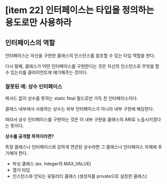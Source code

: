 # [item 22] 인터페이스는 타입을 정의하는 용도로만 사용하라

## 인터페이스의 역할

인터페이스는 자신을 구현한 클래스의 인스턴스를 참조할 수 있는 타입 역할을 한다.

다시 말해, 클래스가 어떤 인터페이스를 구현한다는 것은 자신의 인스턴스로 무엇을 할 수 있는지를 클라이언트에 얘기해주는 것이다.

### 잘못된 예: 상수 인터페이스

메서드 없이 상수를 뜻하는 static final 필드로만 가득 찬 인터페이스이다.

클래스 내부에서 사용하는 상수는 외부 인터페이스가 아니라 내부 구현에 해당한다. 

따라서 상수 인터페이스를 구현하는 것은 이 내부 구현을 클래스의 ARI로 노출시키겠다는 뜻이다.

**상수를 공개할 목적이라면?**

특정 클래스나 인터페이스와 강하게 연관된 상수라면 그 클래스나 인터페이스 자체에 추가해야 한다.

- 박싱 클래스 (ex. Integer의 MAX_VALUE)
- 열거 타입
- 인스턴스화 안되는 유틸리티 클래스 (생성자를 private으로 설정한 클래스)
